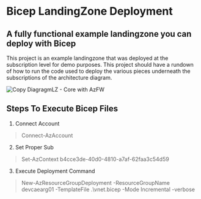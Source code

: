 # Bicep LandingZone Deployment

## A fully functional example landingzone you can deploy with Bicep

This project is an example landingzone that was deployed at the subscription level for demo purposes. This project should have a rundown of how to run the code used to deploy the various pieces underneath the subscriptions of the architecture diagram.

![Copy DiagragmLZ - Core with AzFW](https://user-images.githubusercontent.com/44417754/228345712-755beebd-3e7e-4a6f-bd0b-13c391b7bae7.jpg)


## Steps To Execute Bicep Files

1. Connect Account
>Connect-AzAccount

2. Set Proper Sub
>Set-AzContext b4cce3de-40d0-4810-a7af-62faa3c54d59

3. Execute Deployment Command 
>New-AzResourceGroupDeployment -ResourceGroupName devcaearg01 -TemplateFile .\vnet.bicep -Mode Incremental -verbose